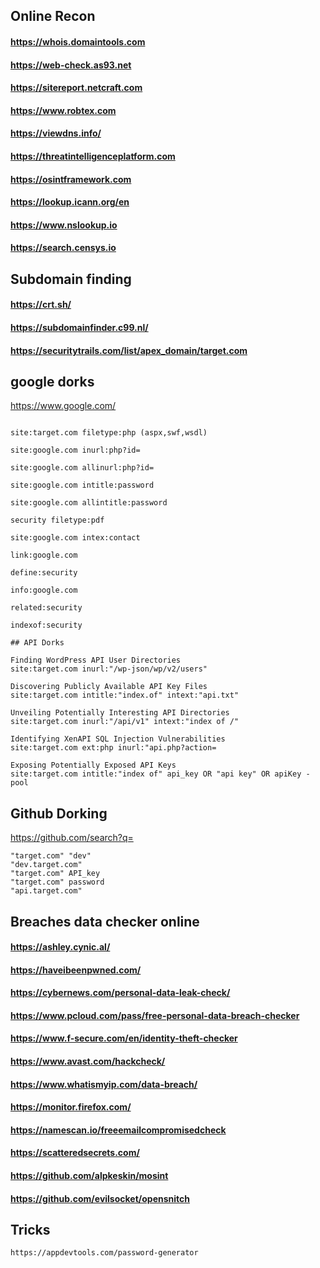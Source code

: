 ## Online Recon
#### https://whois.domaintools.com
#### https://web-check.as93.net
#### https://sitereport.netcraft.com
#### https://www.robtex.com
#### https://viewdns.info/
#### https://threatintelligenceplatform.com
#### https://osintframework.com
#### https://lookup.icann.org/en
#### https://www.nslookup.io
#### https://search.censys.io


## Subdomain finding
#### https://crt.sh/
#### https://subdomainfinder.c99.nl/
#### https://securitytrails.com/list/apex_domain/target.com


## google dorks

https://www.google.com/


```

site:target.com filetype:php (aspx,swf,wsdl)

site:google.com inurl:php?id=

site:google.com allinurl:php?id=

site:google.com intitle:password

site:google.com allintitle:password

security filetype:pdf

site:google.com intex:contact

link:google.com

define:security

info:google.com

related:security

indexof:security

## API Dorks

Finding WordPress API User Directories
site:target.com inurl:"/wp-json/wp/v2/users"

Discovering Publicly Available API Key Files
site:target.com intitle:"index.of" intext:"api.txt"

Unveiling Potentially Interesting API Directories
site:target.com inurl:"/api/v1" intext:"index of /"

Identifying XenAPI SQL Injection Vulnerabilities
site:target.com ext:php inurl:"api.php?action=

Exposing Potentially Exposed API Keys
site:target.com intitle:"index of" api_key OR "api key" OR apiKey -pool
```

## Github Dorking

https://github.com/search?q=
```
"target.com" "dev"
"dev.target.com"
"target.com" API_key
"target.com" password
"api.target.com"
```

## Breaches data checker online

#### https://ashley.cynic.al/
#### https://haveibeenpwned.com/
#### https://cybernews.com/personal-data-leak-check/
#### https://www.pcloud.com/pass/free-personal-data-breach-checker
#### https://www.f-secure.com/en/identity-theft-checker
#### https://www.avast.com/hackcheck/
#### https://www.whatismyip.com/data-breach/
#### https://monitor.firefox.com/
#### https://namescan.io/freeemailcompromisedcheck
#### https://scatteredsecrets.com/
#### https://github.com/alpkeskin/mosint
#### https://github.com/evilsocket/opensnitch


## Tricks
```
https://appdevtools.com/password-generator
```
